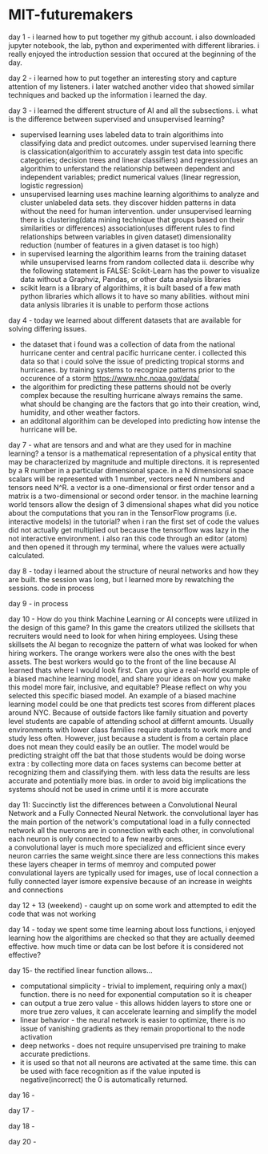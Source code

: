 # MIT-futuremakers
day 1 - i learned how to put together my github account. i also downloaded jupyter notebook, the lab, python and experimented with different libraries. i really enjoyed the introduction session that occured at the beginning of the day. 


day 2 - i learned how to put together an interesting story and capture attention of my listeners. i later watched another video that showed similar techniques and backed up the information i learned the day. 


day 3 - i learned the different structure of AI and all the subsections.
i.  what is the difference between supervised and unsupervised learning?
- supervised learning uses labeled data to train algorithims into classifying data and predict outcomes. under supervised learning there is classication(algorithim to accurately assgin test data into specific categories; decision trees and linear classifiers) and regression(uses an algorithim to unferstand the relationship between dependent and independent variables; predict numerical values (linear regression, logistic regression) 
- unsupervised learning uses machine learning algorithims to analyze and cluster unlabeled data sets. they discover hidden patterns in data without the need for human intervention. under unsupervised learning there is clustering(data mining technique that groups based on their similarities or differences) association(uses different rules to find relationships between variables in given dataset) dimensionality reduction (number of features in a given dataset is too high)
- in supervised learning the algorithim learns from the training dataset while unsupervised learns from random collected data
ii. describe why the following statement is FALSE: Scikit-Learn has the power to visualize data without a Graphviz, Pandas, or other data analysis libraries
- scikit learn is a library of algorithims, it is built based of a few math python libraries which allows it to have so many abilities. without mini data anlysis libraries it is unable to perform those actions

day 4 - today we learned about different datasets that are available for solving differing issues. 
- the dataset that i found was a collection of data from the national hurricane center and central pacific hurricane center. i collected this data so that i could solve the issue of predicting tropical storms and hurricanes. by training systems to recognize patterns prior to the occurence of a storm https://www.nhc.noaa.gov/data/
- the algorithim for predicting these patterns should not be overly complex because the resulting hurricane always remains the same. what should be changing are the factors that go into their creation, wind, humidity, and other weather factors. 
- an additonal algorithim can be developed into predicting how intense the hurricane will be. 


day 7 - 
what are tensors and and what are they used for in machine learning? 
a tensor is a mathematical representation of a physical entity that may be characterized by magnitude and multiple directons. it is represented by a R number in a particular dimensional space. in a N dimensional space scalars will be  represented with 1 number, vectors need N numbers and tensors need N^R. a vector is a one-dimensional or first order tensor and a matrix is a two-dimensional or second order tensor. in the machine learning world tensors allow the design of 3 dimensional shapes
what did you notice about the computations that you ran in the TensorFlow programs (i.e. interactive models) in the tutorial?
when i ran the first set of code the values did not actually get multiplied out because the tensorflow was lazy in the not interactive environment. i also ran this code through an editor (atom) and then opened it through my terminal, where the values were actually calculated. 

day 8 - today i learned about the structure of neural networks and how they are built. the session was long, but I learned more by rewatching the sessions. code in process


day 9 - in process

day 10 - 
How do you think Machine Learning or AI concepts were utilized in the design of this game?
In this game the creators utilized the skillsets that recruiters would need to look for when hiring employees. Using these skillsets the AI began to recognize the pattern of what was looked for when hiring workers. The orange workers were also the ones with the best assets. The best workers would go to the front of the line because AI learned thats where I would look first. 
Can you give a real-world example of a biased machine learning model, and share your ideas on how you make this model more fair, inclusive, and equitable? Please reflect on why you selected this specific biased model.
An example of a biased machine learning model could be one that predicts test scores from different places around NYC. Because of outside factors like family situation and poverty level students are capable of attending school at differnt amounts. Usually environments with lower class families require students to work more and study less often. However, just because a student is from a certain place does not mean they could easily be an outlier. The model would be predicting straight off the bat that those students would be doing worse 
extra : by collecting more data on faces systems can become better at recognizing them and classifying them. with less data the results are less accurate and potentially more bias. in order to avoid big implications the systems should not be used in crime until it is more accurate

day 11:
Succinctly list the differences between a Convolutional Neural Network and a Fully Connected Neural Network.
the convolutional layer has the main portion of the network's computational load 
in a fully connected network all the nuerons are in connection with each other, in convolutional each neuron is only connected to a few nearby ones.  
a convolutional layer is much more specialized and efficient since every neuron carries the same weight.since there are less connections this makes these layers cheaper in terms of memroy and computed power
convulational layers are typically used for images, use of local connection
a fully connected layer ismore expensive because of an increase in weights and connections

day 12 + 13 (weekend) - caught up on some work and attempted to edit the code that was not working 

day 14 - today we spent some time learning about loss functions, i enjoyed learning how the algorithims are checked so that they are actually deemed effective. how much time or data can be lost before it is considered not effective?

day 15- the rectified linear function allows...
- computational simplicity - trivial to implement, requiring only a max() function. there is no need for exponential computation so it is cheaper
- can output a true zero value - this allows hidden layers to store one or more true zero values, it can accelerate learning and simplify the model
- linear behavior - the neural network is easier to optimize, there is no issue of vanishing gradients as they remain proportional to the node activation 
- deep networks - does not require unsupervised pre training to make accurate predictions.
- it is used so that not all neurons are activated at the same time. this can be used with face recognition as if the value inputed is negative(incorrect) the 0 is automatically returned.

day 16 - 

day 17 - 

day 18 - 

day 20 - 




